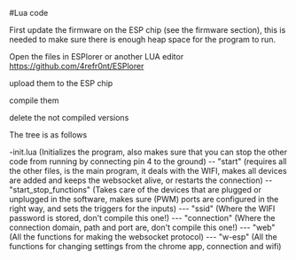 #Lua code

First update the firmware on the ESP chip (see the firmware section), this is needed to make sure there is enough heap space for the program to run.

Open the files in ESPlorer or another LUA editor
https://github.com/4refr0nt/ESPlorer

upload them to the ESP chip

compile them

delete the not compiled versions

The tree is as follows

-init.lua
(Initializes the program, also makes sure that you can stop the other code from running by connecting pin 4 to the ground)
--	 "start"
	 (requires all the other files, is the main program, it deals with the WIFI, makes all devices are added and keeps the websocket alive, or restarts the connection)
	--	 "start_stop_functions"
		(Takes care of the devices that are plugged or unplugged in the software, makes sure (PWM) ports are configured in the right way, and sets the triggers for the inputs)
		--- "ssid"
		 (Where the WIFI password is stored, don't compile this one!)
		--- "connection"
		 (Where the connection domain, path and port are, don't compile this one!)
		--- "web"
		 (All the functions for making the websocket protocol)
		--- "w-esp"
		 (All the functions for changing settings from the chrome app, connection and wifi)

